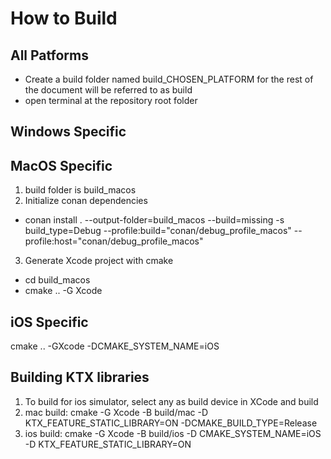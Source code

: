 # How to Build

## All Patforms

* Create a build folder named build_CHOSEN_PLATFORM for the rest of the document will be referred to as build
* open terminal at the repository root folder

## Windows Specific

## MacOS Specific

1. build folder is build_macos
2. Initialize conan dependencies
* conan install . --output-folder=build_macos --build=missing -s build_type=Debug --profile:build="conan/debug_profile_macos" --profile:host="conan/debug_profile_macos"
3. Generate Xcode project with cmake
*  cd build_macos
*  cmake .. -G Xcode

## iOS Specific
cmake .. -GXcode -DCMAKE_SYSTEM_NAME=iOS

## Building KTX libraries

1. To build for ios simulator, select any as build device in XCode and build
2. mac build: cmake -G Xcode -B build/mac -D KTX_FEATURE_STATIC_LIBRARY=ON -DCMAKE_BUILD_TYPE=Release
3. ios build: cmake -G Xcode -B build/ios -D CMAKE_SYSTEM_NAME=iOS -D KTX_FEATURE_STATIC_LIBRARY=ON